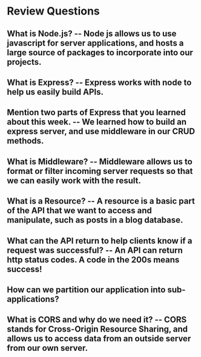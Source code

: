 # Review Questions

## What is Node.js? -- Node js allows us to use javascript for server applications, and hosts a large source of packages to incorporate into our projects.

## What is Express? -- Express works with node to help us easily build APIs.

## Mention two parts of Express that you learned about this week. -- We learned how to build an express server, and use middleware in our CRUD methods.

## What is Middleware? -- Middleware allows us to format or filter incoming server requests so that we can easily work with the result.

## What is a Resource? -- A resource is a basic part of the API that we want to access and manipulate, such as posts in a blog database.

## What can the API return to help clients know if a request was successful? -- An API can return http status codes. A code in the 200s means success!

## How can we partition our application into sub-applications?

## What is CORS and why do we need it? -- CORS stands for Cross-Origin Resource Sharing, and allows us to access data from an outside server from our own server.